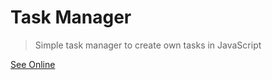 # Task Manager
> Simple task manager to create own tasks in JavaScript

[See Online](https://mthris.github.io/task-manager/)
